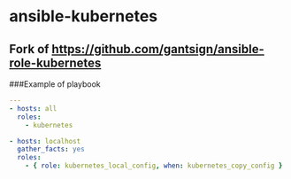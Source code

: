 # ansible-kubernetes
## Fork of https://github.com/gantsign/ansible-role-kubernetes

###Example of playbook

```yaml
---
- hosts: all
  roles:
    - kubernetes

- hosts: localhost
  gather_facts: yes
  roles:
    - { role: kubernetes_local_config, when: kubernetes_copy_config }
```